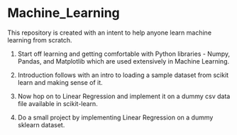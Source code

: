 # Machine_Learning
This repository is created with an intent to help anyone learn machine learning from scratch.

1. Start off learning and getting comfortable with Python libraries - Numpy, Pandas, and Matplotlib which are used extensively in Machine Learning.

2. Introduction follows with an intro to loading a sample dataset from scikit learn and making sense of it.

3. Now hop on to Linear Regression and implement it on a dummy csv data file available in scikit-learn.

4. Do a small project by implementing Linear Regression on a dummy sklearn dataset.
